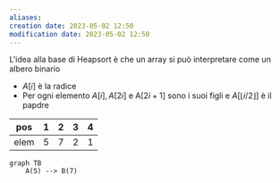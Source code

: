 ```yaml
---
aliases: 
creation date: 2023-05-02 12:50
modification date: 2023-05-02 12:50
---
```


L'idea alla base di Heapsort è che un array si può interpretare come un albero binario
- $A[i]$ è la radice
- Per ogni elemento $A[i], A[2i]$ e A$[2i + 1]$ sono i suoi figli e $A[\lfloor i / 2 \rfloor]$ è il papdre

 
 | pos  | 1   | 2   | 3   | 4   |
 | ---- | --- | --- | --- | --- |
 | elem | 5   | 7   | 2   | 1    |


```mermaid
graph TB
	A(5) --> B(7)
	
```
